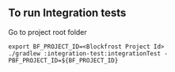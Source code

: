 ## To run Integration tests

Go to project root folder
```
export BF_PROJECT_ID=<Blockfrost Project Id>
./gradlew :integration-test:integrationTest -PBF_PROJECT_ID=${BF_PROJECT_ID} 
```
